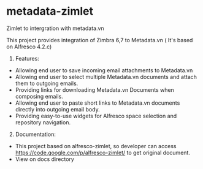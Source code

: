 # metadata-zimlet
Zimlet to intergration with metadata.vn

This project provides integration of Zimbra 6,7 to Metadata.vn ( It's based on Alfresco 4.2.c)

1. Features:

- Allowing end user to save incoming email attachments to Metadata.vn
- Allowing end user to select multiple Metadata.vn documents and attach them to outgoing emails.
- Providing links for downloading Metadata.vn Documents when composing emails.
- Allowing end user to paste short links to Metadata.vn documents directly into outgoing email body.
- Providing easy-to-use widgets for Alfresco space selection and repository navigation.

2. Documentation:

- This project based on alfresco-zimlet, so developer can access https://code.google.com/p/alfresco-zimlet/ to get original document.
- View on docs directory
